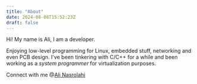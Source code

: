 ```yaml
---
title: "About"
date: 2024-08-08T15:52:23Z
draft: false
---
```


Hi! My name is Ali, I am a developer.  

Enjoying low-level programming for Linux, embedded stuff, networking and even PCB design.
I've been tinkering with C/C++ for a while and been working as a *system programmer* for virtualization purposes.

Connect with me @[Ali Nasrolahi](https://www.linkedin.com/in/ali-nasrolahi/)

